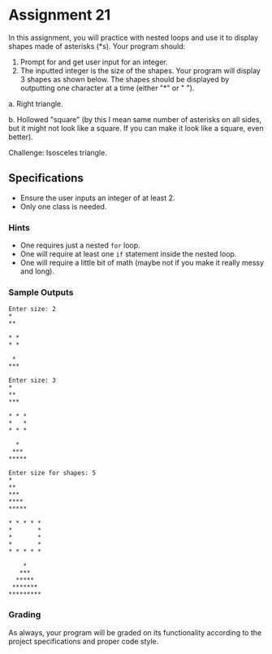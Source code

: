 # Assignment 21

In this assignment, you will practice with nested loops and use it to display shapes made of asterisks (\*s). Your program should:

1. Prompt for and get user input for an integer.
2. The inputted integer is the size of the shapes. Your program will display 3 shapes as shown below. The shapes should be displayed by outputting one character at a time (either "\*" or " ").

a. Right triangle.

b. Hollowed "square" (by this I mean same number of asterisks on all sides, but it might not look like a square. If you can make it look like a square, even better).

Challenge: Isosceles triangle.

## Specifications

* Ensure the user inputs an integer of at least 2.
* Only one class is needed.

### Hints

* One requires just a nested `for` loop.
* One will require at least one `if` statement inside the nested loop.
* One will require a little bit of math (maybe not if you make it really messy and long).

### Sample Outputs

```
Enter size: 2
*
**

* *
* *

 *
***
```

```
Enter size: 3
*
**
***

* * *
*   *
* * *

  *
 ***
*****
```

```
Enter size for shapes: 5
*
**
***
****
*****

* * * * *
*       *
*       *
*       *
* * * * *

    *    
   ***   
  *****  
 *******
*********
```

### Grading

As always, your program will be graded on its functionality according to the project specifications and proper code style.
